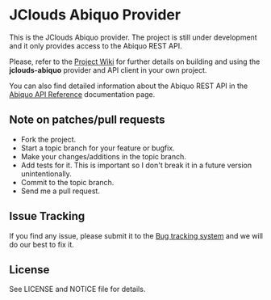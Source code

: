 JClouds Abiquo Provider
=======================

This is the JClouds Abiquo provider. The project is still under
development and it only provides access to the Abiquo REST API.

Please, refer to the [Project Wiki](https://github.com/abiquo/jclouds-abiquo/wiki) for further
details on building and using the **jclouds-abiquo** provider and API client in your own project.

You can also find detailed information
about the Abiquo REST API in the
[Abiquo API Reference](http://community.abiquo.com/display/ABI20/API+Reference) documentation page.


Note on patches/pull requests
-----------------------------
 
 * Fork the project.
 * Start a topic branch for your feature or bugfix.
 * Make your changes/additions in the topic branch.
 * Add tests for it. This is important so I don't break it in a future version unintentionally.
 * Commit to the topic branch.
 * Send me a pull request.


Issue Tracking
--------------

If you find any issue, please submit it to the [Bug tracking system](https://github.com/nacx/jclouds-abiquo/issues) and we
will do our best to fix it.


License
-------

See LICENSE and NOTICE file for details.

